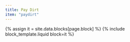 ```yaml
---
title: Pay Dirt
item: "paydirt"
---
```


{% assign it = site.data.blocks[page.block] %}
{% include block_template.liquid block=it %}

